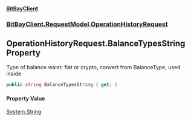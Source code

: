 #### [BitBayClient](./index.md 'index')
### [BitBayClient.RequestModel](./BitBayClient-RequestModel.md 'BitBayClient.RequestModel').[OperationHistoryRequest](./BitBayClient-RequestModel-OperationHistoryRequest.md 'BitBayClient.RequestModel.OperationHistoryRequest')
## OperationHistoryRequest.BalanceTypesString Property
Type of balance walet: fiat or crypto, convert from BalanceType, used inside  
```csharp
public string BalanceTypesString { get; }
```
#### Property Value
[System.String](https://docs.microsoft.com/en-us/dotnet/api/System.String 'System.String')  
